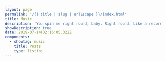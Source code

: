```yaml
---
layout: page
permalink: '/{{ title | slug | urlEscape }}/index.html'
title: Music
description: 'You spin me right round, baby. Right round. Like a record, baby.'
showDescription: true
date: 2019-07-14T02:16:05.322Z
components:
  - showtag: music
    title: Posts
    type: listing
---
```


